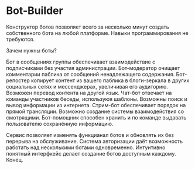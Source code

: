 # Bot-Builder
Конструктор ботов позволяет всего за несколько минут создать собственного бота на любой платформе. Навыки программирования не требуются.

Зачем нужны боты?

Бот в сообщениях группы обеспечивает взаимодействие с подписчиками без участия администрации.
Бот-модератор очищает комментарии паблика от сообщений ненадлежащего содержания.
Бот-репостер копирует контент из вашего паблика в блоги-зеркала в других социальных сетях и мессенджерах, увеличивая его аудиторию. Возможен перевод контента на другой язык.
Чат-бот отвечает на команды участников беседы, используюя шаблоны. Возможны поиск и вывод информации из интернета.
Стрим-бот обеспечивает порядок на прямой трансляции. Возможно создание системы взаимодействия со смотрящими.
Бот-помощник способен хранить и по команде выдавать пользователю сохранённую информацию.

Сервис позволяет изменять функцианал ботов и обновлять их без перерыва на обслуживание. Система авторизации даёт возможность работать над несколькими ботами одновременно. Интуитивно понятный интерфкейс делает создание ботов доступным каждому.
Конец.
